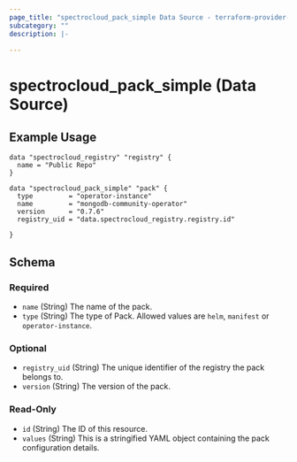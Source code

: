 ```yaml
---
page_title: "spectrocloud_pack_simple Data Source - terraform-provider-spectrocloud"
subcategory: ""
description: |-
  
---
```


# spectrocloud_pack_simple (Data Source)

  

## Example Usage

```hcl
data "spectrocloud_registry" "registry" {
  name = "Public Repo"
}

data "spectrocloud_pack_simple" "pack" {
  type         = "operator-instance"
  name         = "mongodb-community-operator"
  version      = "0.7.6"
  registry_uid = "data.spectrocloud_registry.registry.id"

}
```

<!-- schema generated by tfplugindocs -->
## Schema

### Required

- `name` (String) The name of the pack.
- `type` (String) The type of Pack. Allowed values are `helm`, `manifest` or `operator-instance`.

### Optional

- `registry_uid` (String) The unique identifier of the registry the pack belongs to.
- `version` (String) The version of the pack.

### Read-Only

- `id` (String) The ID of this resource.
- `values` (String) This is a stringified YAML object containing the pack configuration details.